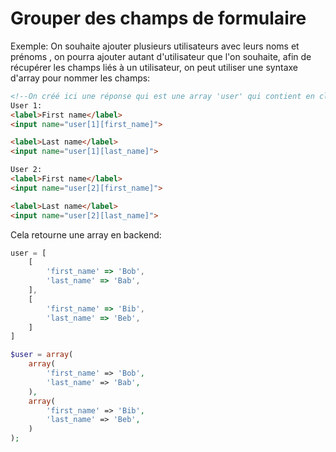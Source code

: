 # Grouper des champs de formulaire
Exemple: On souhaite ajouter plusieurs utilisateurs avec leurs noms et prénoms , on pourra ajouter autant d'utilisateur que l'on souhaite, afin de récupérer les champs liés à un utilisateur, on peut utiliser une syntaxe d'array pour nommer les champs:
```html
<!--On créé ici une réponse qui est une array 'user' qui contient en clé 1 le nom et prénom de la personne 1 et en en clé 2 le nom et prénom de la personne 2-->
User 1:
<label>First name</label>
<input name="user[1][first_name]">

<label>Last name</label>
<input name="user[1][last_name]">

User 2:
<label>First name</label>
<input name="user[2][first_name]">

<label>Last name</label>
<input name="user[2][last_name]">
```

Cela retourne une array en backend:
```js
user = [
    [
        'first_name' => 'Bob',
        'last_name' => 'Bab',
    ],
    [
        'first_name' => 'Bib',
        'last_name' => 'Beb',
    ]
]
```

```php
$user = array(
    array(
        'first_name' => 'Bob',
        'last_name' => 'Bab',
    ),
    array(
        'first_name' => 'Bib',
        'last_name' => 'Beb',
    )
);
```


